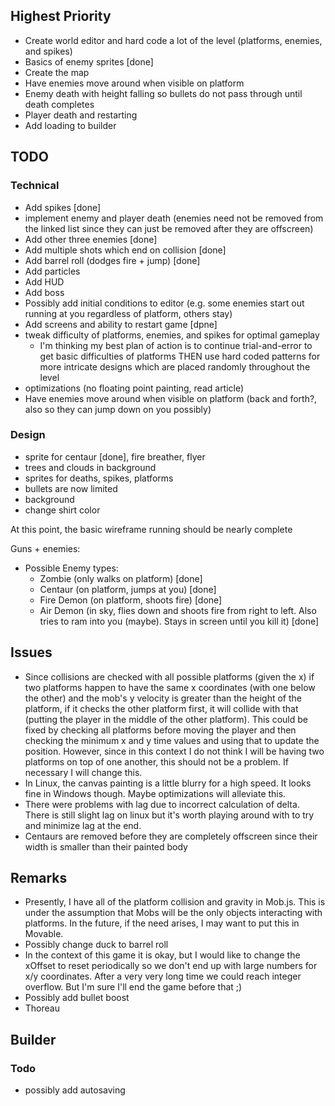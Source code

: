 ## Highest Priority ##
- Create world editor and hard code a lot of the level (platforms, enemies, and spikes)
- Basics of enemy sprites [done]
- Create the map
- Have enemies move around when visible on platform
- Enemy death with height falling so bullets do not pass through until death completes
- Player death and restarting
- Add loading to builder

## TODO ##

### Technical ###
- Add spikes [done]
- implement enemy and player death (enemies need not be removed from the linked list since they can just be removed after they are offscreen)
- Add other three enemies [done]
- Add multiple shots which end on collision [done]
- Add barrel roll (dodges fire + jump) [done]
- Add particles
- Add HUD
- Add boss
- Possibly add initial conditions to editor (e.g. some enemies start out running at you regardless of platform, others stay)
- Add screens and ability to restart game [dpne]
- tweak difficulty of platforms, enemies, and spikes for optimal gameplay
	+ I'm thinking my best plan of action is to continue trial-and-error to get basic difficulties of platforms THEN use hard coded patterns for more intricate designs which are placed randomly throughout the level
- optimizations (no floating point painting, read article)
- Have enemies move around when visible on platform (back and forth?, also so they can jump down on you possibly)

### Design ###
- sprite for centaur [done], fire breather, flyer
- trees and clouds in background
- sprites for deaths, spikes, platforms
- bullets are now limited
- background
- change shirt color

At this point, the basic wireframe running should be nearly complete

Guns + enemies:
- Possible Enemy types:
	+ Zombie (only walks on platform) [done]
	+ Centaur (on platform, jumps at you) [done]
	+ Fire Demon (on platform, shoots fire) [done]
	+ Air Demon (in sky, flies down and shoots fire from right to left. Also tries to ram into you (maybe). Stays in screen until you kill it) [done]

## Issues ##
- Since collisions are checked with all possible platforms (given the x) if two platforms happen to have the same x coordinates (with one below the other) and the mob's y velocity is greater than the height of the platform, if it checks the other platform first, it will collide with that (putting the player in the middle of the other platform). This could be fixed by checking all platforms before moving the player and then checking the minimum x and y time values and using that to update the position. However, since in this context I do not think I will be having two platforms on top of one another, this should not be a problem. If necessary I will change this.
- In Linux, the canvas painting is a little blurry for a high speed. It looks fine in Windows though. Maybe optimizations will alleviate this.
- There were problems with lag due to incorrect calculation of delta. There is still slight lag on linux but it's worth playing around with to try and minimize lag at the end.
- Centaurs are removed before they are completely offscreen since their width is smaller than their painted body

## Remarks ##
- Presently, I have all of the platform collision and gravity in Mob.js. This is under the assumption that Mobs will be the only objects interacting with platforms. In the future, if the need arises, I may want to put this in Movable.
- Possibly change duck to barrel roll
- In the context of this game it is okay, but I would like to change the xOffset to reset periodically so we don't end up with large numbers for x/y coordinates. After a very very long time we could reach integer overflow. But I'm sure I'll end the game before that ;)
- Possibly add bullet boost
- Thoreau


## Builder ##

### Todo ###
- possibly add autosaving